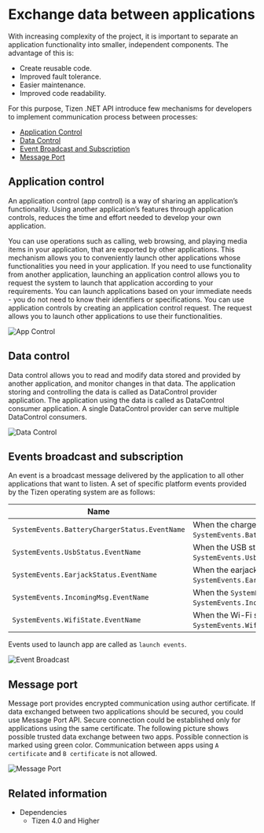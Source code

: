 # Exchange data between applications

With increasing complexity of the project, it is important to separate an application functionality into smaller, independent components. The advantage of this is:
- Create reusable code.
- Improved fault tolerance.
- Easier maintenance.
- Improved code readability.

For this purpose, Tizen .NET API introduce few mechanisms for developers to implement communication process between processes:
- [Application Control](./app-controls.md)
- [Data Control](./data-control.md)
- [Event Broadcast and Subscription](./event.md)
- [Message Port](./message-port.md)

## Application control

An application control (app control) is a way of sharing an application’s functionality. Using another application’s features through application controls, reduces the time and effort needed to develop your own application.

You can use operations such as calling, web browsing, and playing media items in your application, that are exported by other applications. This mechanism allows you to conveniently launch other applications whose functionalities you need in your application. If you need to use functionality from another application, launching an application control allows you to request the system to launch that application according to your requirements. You can launch applications based on your immediate needs - you do not need to know their identifiers or specifications. You can use application controls by creating an application control request. The request allows you to launch other applications to use their functionalities.

![App Control](./media/overview_app_ctrl.gif)

## Data control

Data control allows you to read and modify data stored and provided by another application, and monitor changes in that data. The application storing and controlling the data is called as DataControl provider application. The application using the data is called as DataControl consumer application. A single DataControl provider can serve multiple DataControl consumers.

![Data Control](./media/overview_data_ctrl.png)

## Events broadcast and subscription

An event is a broadcast message delivered by the application to all other applications that want to listen. A set of specific platform events provided by the Tizen operating system are as follows:

| Name                                     | Condition                                |
|------------------------------------------|------------------------------------------|
| `SystemEvents.BatteryChargerStatus.EventName` | When the charger state is `SystemEvents.BatteryChargerStatus.StatusValueConnected`. |
| `SystemEvents.UsbStatus.EventName`         | When the USB state is `SystemEvents.UsbStatus.StatusValueConnected`.     |
| `SystemEvents.EarjackStatus.EventName`     | When the earjack state is `SystemEvents.EarjackStatus.StatusValueConnected`. |
| `SystemEvents.IncomingMsg.EventName`       | When the `SystemEvents.IncomingMsg.TypeKey` and `SystemEvents.IncomingMsg.IdKey` exist.  |
| `SystemEvents.WifiState.EventName`         | When the Wi-Fi state is `SystemEvents.WifiState.StateValueConnected`.   |

Events used to launch app are called as `launch events`.

![Event Broadcast](./media/overview_event.png)

## Message port

Message port provides encrypted communication using author certificate. If data exchanged between two applications should be secured, you could use Message Port API. Secure connection could be established only for applications using the same certificate. The following picture shows possible trusted data exchange between two apps. Possible connection is marked using green color. Communication between apps using `A certificate` and `B certificate` is not allowed.

![Message Port](./media/overview_msgport.png)

## Related information
* Dependencies
  -   Tizen 4.0 and Higher